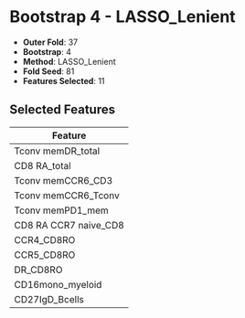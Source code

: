# Bootstrap 4 - LASSO_Lenient

- **Outer Fold**: 37
- **Bootstrap**: 4
- **Method**: LASSO_Lenient
- **Fold Seed**: 81
- **Features Selected**: 11

## Selected Features

| Feature |
|---------|
| Tconv memDR_total |
| CD8 RA_total |
| Tconv memCCR6_CD3 |
| Tconv memCCR6_Tconv |
| Tconv memPD1_mem |
| CD8 RA CCR7 naive_CD8 |
| CCR4_CD8RO |
| CCR5_CD8RO |
| DR_CD8RO |
| CD16mono_myeloid |
| CD27IgD_Bcells |
